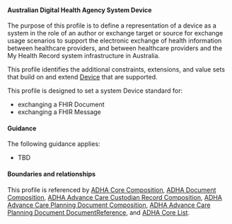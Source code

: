#### Australian Digital Health Agency System Device
The purpose of this profile is to define a representation of a device as a system in the role of an author or exchange target or source for exchange usage scenarios to support the electronic exchange of health information between healthcare providers, and between healthcare providers and the My Health Record system infrastructure in Australia.

This profile identifies the additional constraints, extensions, and value sets that build on and extend [Device](http://hl7.org/fhir/R4/device.html) that are supported. 

This profile is designed to set a system Device standard for:
* exchanging a FHIR Document
* exchanging a FHIR Message

#### Guidance
The following guidance applies:
* TBD


#### Boundaries and relationships
This profile is referenced by 
[ADHA Core Composition](StructureDefinition-dh-composition-core-1.html), 
[ADHA Document Composition](StructureDefinition-dh-composition-document-1.html), 
[ADHA Advance Care Custodian Record Composition](StructureDefinition-dh-composition-document-1.html),
[ADHA Advance Care Planning Document Composition](StructureDefinition-dh-composition-document-1.html),
[ADHA Advance Care Planning Document DocumentReference](StructureDefinition-dh-documentreference-core-1.html), and 
[ADHA Core List](StructureDefinition-dh-list-core-1.html).